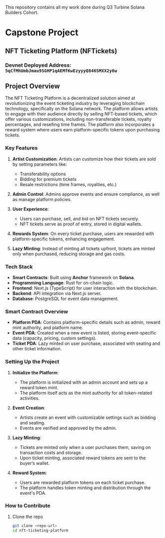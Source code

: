 This repository contains all my work done during Q3 Turbine Solana Builders Cohort.

# Capstone Project

## NFT Ticketing Platform (NFTickets)

### Devnet Deployed Address: `5qCfMhUmbJmau9SGHP1qAEMfKwEzyyyQ846SMXX2y6w`

## Project Overview

The NFT Ticketing Platform is a decentralized solution aimed at revolutionizing the event ticketing industry by leveraging blockchain technology, specifically on the Solana network. The platform allows artists to engage with their audience directly by selling NFT-based tickets, which offer various customizations, including non-transferable tickets, royalty percentages, and reselling time frames. The platform also incorporates a reward system where users earn platform-specific tokens upon purchasing tickets.

### Key Features

1. **Artist Customization**: Artists can customize how their tickets are sold by setting parameters like:
   - Transferability options
   - Bidding for premium tickets
   - Resale restrictions (time frames, royalties, etc.)
2. **Admin Control**: Admins approve events and ensure compliance, as well as manage platform policies.

3. **User Experience**:

   - Users can purchase, sell, and bid on NFT tickets securely.
   - NFT tickets serve as proof of entry, stored in digital wallets.

4. **Rewards System**: On every ticket purchase, users are rewarded with platform-specific tokens, enhancing engagement.

5. **Lazy Minting**: Instead of minting all tickets upfront, tickets are minted only when purchased, reducing storage and gas costs.

### Tech Stack

- **Smart Contracts**: Built using **Anchor** framework on **Solana**.
- **Programming Language**: Rust for on-chain logic.
- **Frontend**: Next.js (TypeScript) for user interaction with the blockchain.
- **Backend**: API integration via Next.js server.
- **Database**: PostgreSQL for event data management.

### Smart Contract Overview

- **Platform PDA**: Contains platform-specific details such as admin, reward mint authority, and platform name.
- **Event PDA**: Created when a new event is listed, storing event-specific data (capacity, pricing, custom settings).
- **Ticket PDA**: Lazy minted on user purchase, associated with seating and other ticket information.

### Setting Up the Project

1. **Initialize the Platform**:

   - The platform is initialized with an admin account and sets up a reward token mint.
   - The platform itself acts as the mint authority for all token-related activities.

2. **Event Creation**:

   - Artists create an event with customizable settings such as bidding and seating.
   - Events are verified and approved by the admin.

3. **Lazy Minting**:

   - Tickets are minted only when a user purchases them, saving on transaction costs and storage.
   - Upon ticket minting, associated reward tokens are sent to the buyer’s wallet.

4. **Reward System**:
   - Users are rewarded platform tokens on each ticket purchase.
   - The platform handles token minting and distribution through the event's PDA.

### How to Contribute

1. Clone the repo
   ```bash
   git clone <repo-url>
   cd nft-ticketing-platform
   ```
